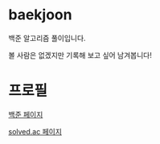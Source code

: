 # baekjoon
백준 알고리즘 풀이입니다.

볼 사람은 없겠지만 기록해 보고 싶어 남겨봅니다!

# 프로필
[백준 페이지](https://www.acmicpc.net/user/kimjunsung04)

[solved.ac 페이지](https://solved.ac/profile/kimjunsung04)
